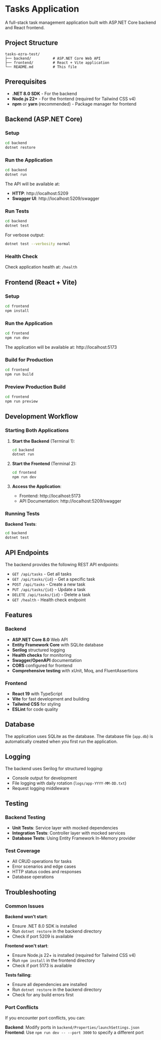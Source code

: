 # Tasks Application

A full-stack task management application built with ASP.NET Core backend and React frontend.

## Project Structure

```
tasks-ezra-test/
├── backend/          # ASP.NET Core Web API
├── frontend/         # React + Vite application
└── README.md         # This file
```

## Prerequisites

- **.NET 8.0 SDK** - For the backend
- **Node.js 22+** - For the frontend (required for Tailwind CSS v4)
- **npm** or **yarn** (recommended) - Package manager for frontend

## Backend (ASP.NET Core)

### Setup
```bash
cd backend
dotnet restore
```

### Run the Application
```bash
cd backend
dotnet run
```

The API will be available at:
- **HTTP**: http://localhost:5209
- **Swagger UI**: http://localhost:5209/swagger

### Run Tests
```bash
cd backend
dotnet test
```

For verbose output:
```bash
dotnet test --verbosity normal
```

### Health Check
Check application health at: `/health`

## Frontend (React + Vite)

### Setup
```bash
cd frontend
npm install
```

### Run the Application
```bash
cd frontend
npm run dev
```

The application will be available at: http://localhost:5173

### Build for Production
```bash
cd frontend
npm run build
```

### Preview Production Build
```bash
cd frontend
npm run preview
```

## Development Workflow

### Starting Both Applications

1. **Start the Backend** (Terminal 1):
   ```bash
   cd backend
   dotnet run
   ```

2. **Start the Frontend** (Terminal 2):
   ```bash
   cd frontend
   npm run dev
   ```

3. **Access the Application**:
   - Frontend: http://localhost:5173
   - API Documentation: http://localhost:5209/swagger

### Running Tests

**Backend Tests**:
```bash
cd backend
dotnet test
```

## API Endpoints

The backend provides the following REST API endpoints:

- `GET /api/tasks` - Get all tasks
- `GET /api/tasks/{id}` - Get a specific task
- `POST /api/tasks` - Create a new task
- `PUT /api/tasks/{id}` - Update a task
- `DELETE /api/tasks/{id}` - Delete a task
- `GET /health` - Health check endpoint

## Features

### Backend
- **ASP.NET Core 8.0** Web API
- **Entity Framework Core** with SQLite database
- **Serilog** structured logging
- **Health checks** for monitoring
- **Swagger/OpenAPI** documentation
- **CORS** configured for frontend
- **Comprehensive testing** with xUnit, Moq, and FluentAssertions

### Frontend
- **React 19** with TypeScript
- **Vite** for fast development and building
- **Tailwind CSS** for styling
- **ESLint** for code quality

## Database

The application uses SQLite as the database. The database file (`app.db`) is automatically created when you first run the application.

## Logging

The backend uses Serilog for structured logging:
- Console output for development
- File logging with daily rotation (`logs/app-YYYY-MM-DD.txt`)
- Request logging middleware

## Testing

### Backend Testing
- **Unit Tests**: Service layer with mocked dependencies
- **Integration Tests**: Controller layer with mocked services
- **Database Tests**: Using Entity Framework In-Memory provider

### Test Coverage
- All CRUD operations for tasks
- Error scenarios and edge cases
- HTTP status codes and responses
- Database operations

## Troubleshooting

### Common Issues

**Backend won't start**:
- Ensure .NET 8.0 SDK is installed
- Run `dotnet restore` in the backend directory
- Check if port 5209 is available

**Frontend won't start**:
- Ensure Node.js 22+ is installed (required for Tailwind CSS v4)
- Run `npm install` in the frontend directory
- Check if port 5173 is available

**Tests failing**:
- Ensure all dependencies are installed
- Run `dotnet restore` in the backend directory
- Check for any build errors first

### Port Conflicts

If you encounter port conflicts, you can:

**Backend**: Modify ports in `backend/Properties/launchSettings.json`
**Frontend**: Use `npm run dev -- --port 3000` to specify a different port
